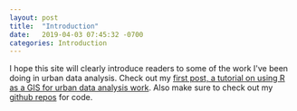 ```yaml
---
layout: post
title:  "Introduction"
date:   2019-04-03 07:45:32 -0700
categories: Introduction
---
```


I hope this site will clearly introduce readers to some of the work I've been doing in urban data analysis. Check out my [first post, a tutorial on using R as a GIS for urban data analysis work](http://michaeljoseph04.github.io/blog/2019-04-03-R-GIS-intro.markdown). Also make sure to check out my [github repos](https://github.com/michaeljoseph04/) for code.
